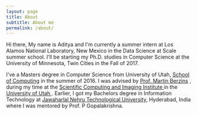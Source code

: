 ```yaml
---
layout: page
title: About
subtitle: About me
permalink: /about/
---
```


<div class="pretty-links">

<p>
Hi there, My name is Aditya and I'm currently a summer intern at Los Alamos National Laboratory, New Mexico in the Data Science at Scale summer school. 
I'll be starting my Ph.D. studies in Computer Science at the University of Minnesota, Twin Cities in the Fall of 2017.
</p>

<p>
I've a Masters degree in Computer Science from University of Utah, <a href ="https://www.cs.utah.edu" target="_blank">School of Computing</a> in the summer 
of 2016. I was advised by <a href = "http://sci.utah.edu/people/mb.html" target="_blank">Prof. Martin Berzins</a> , during my time at the 
<a href = "https://sci.utah.edu" target="_blank">Scientific Computing and Imaging Institute </a> in the <a href="utah.edu" target="_blank">University of Utah </a>. 
Earlier, I got my Bachelors degree in Information Technology at <a href = "http://jntuh.ac.in/" target="_blank">Jawaharlal Nehru Technological University</a>, Hyderabad, India where I was mentored by Prof. P Gopalakrishna.

</p>

</div>
